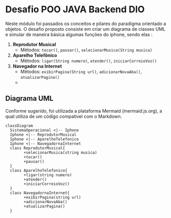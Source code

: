 # Desafio POO JAVA Backend DIO

Neste módulo foi passados os conceitos e pilares do paradigma orientado a objetos. 
O desafio proposto consiste em criar um diagrama de classes UML e simular de maneira básica algumas funções do iphone, sendo elas :

1. **Reprodutor Musical**
   - Métodos: `tocar()`, `pausar()`, `selecionarMusica(String musica)`
2. **Aparelho Telefônico**
   - Métodos: `ligar(String numero)`, `atender()`, `iniciarCorreioVoz()`
3. **Navegador na Internet**
   - Métodos: `exibirPagina(String url)`, `adicionarNovaAba()`, `atualizarPagina()`
   - 

## Diagrama UML

Conforme sugerido, foi utilizada a plataforma Mermaid (mermaid.js.org), a qual utiliza de um código compatível com o Markdown.

```mermaid
classDiagram
  SistemaOperacional <|-- Iphone
  Iphone <|-- ReprodutorMusical
  Iphone <|-- AparelhoTelefonico
  Iphone <|-- NavegadornaInternet
  class ReprodutorMusical{
        +selecionarMusica(string musica)
        +tocar()
        +pausar()
  }
  class AparelhoTelefonico{
        +ligar(string numero)
        +atender()
        +iniciarCorreioVoz()
  }
  class NavegadornaInternet{
        +exibirPagina(string url)
        +adicionarNovaAba()
        +atualizarPagina()
  }

